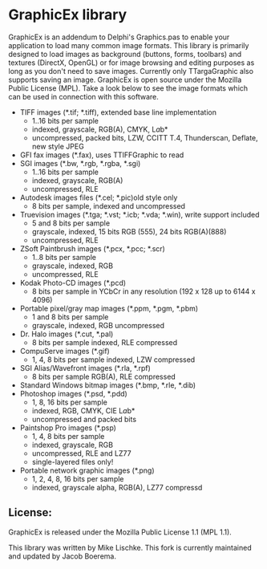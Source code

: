 GraphicEx library
=================

GraphicEx is an addendum to Delphi's Graphics.pas to enable your
application to load many common image formats. This library is
primarily designed to load images as background (buttons, forms,
toolbars) and textures (DirectX, OpenGL) or for image browsing
and editing purposes as long as you don't need to save images.
Currently only TTargaGraphic also supports saving an image.
GraphicEx is open source under the Mozilla Public License (MPL).
Take a look below to see the image formats which can be used in
connection with this software.
 

* TIFF images (*.tif; *.tiff), extended base line implementation
  + 1..16 bits per sample
  + indexed, grayscale, RGB(A), CMYK, L*a*b*
  + uncompressed, packed bits, LZW, CCITT T.4, Thunderscan, Deflate, new style JPEG
* GFI fax images (*.fax), uses TTIFFGraphic to read
* SGI images (*.bw, *.rgb, *.rgba, *.sgi)
  + 1..16 bits per sample
  + indexed, grayscale, RGB(A)
  + uncompressed, RLE
* Autodesk images files (*.cel; *.pic)old style only
  + 8 bits per sample, indexed and uncompressed
* Truevision images (*.tga; *.vst; *.icb; *.vda; *.win), write support included
  + 5 and 8 bits per sample
  + grayscale, indexed, 15 bits RGB (555), 24 bits RGB(A)(888)
  + uncompressed, RLE
* ZSoft Paintbrush images (*.pcx, *.pcc; *.scr)
  + 1..8 bits per sample
  + grayscale, indexed, RGB
  + uncompressed, RLE
* Kodak Photo-CD images (*.pcd)
  + 8 bits per sample in YCbCr in any resolution (192 x 128 up to 6144 x 4096)
* Portable pixel/gray map images (*.ppm, *.pgm, *.pbm)
  + 1 and 8 bits per sample
  + grayscale, indexed, RGB uncompressed
* Dr. Halo images (*.cut, *.pal)
  + 8 bits per sample indexed, RLE compressed
* CompuServe images (*.gif)
  + 1, 4, 8 bits per sample indexed, LZW compressed
* SGI Alias/Wavefront images (*.rla, *.rpf)
  + 8 bits per sample RGB(A), RLE compressed
* Standard Windows bitmap images (*.bmp, *.rle, *.dib)
* Photoshop images (*.psd, *.pdd)
  + 1, 8, 16 bits per sample
  + indexed, RGB, CMYK, CIE L*a*b*
  + uncompressed and packed bits
* Paintshop Pro images (*.psp)
  + 1, 4, 8 bits per sample
  + indexed, grayscale, RGB
  + uncompressed, RLE and LZ77
  + single-layered files only!
* Portable network graphic images (*.png)
  + 1, 2, 4, 8, 16 bits per sample
  + indexed, grayscale alpha, RGB(A), LZ77 compressd

License:
--------
GraphicEx is released under the Mozilla Public License 1.1 (MPL 1.1).

This library was written by Mike Lischke.
This fork is currently maintained and updated by Jacob Boerema.
